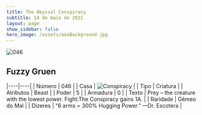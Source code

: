 ```yaml
---
title: The Abyssal Conspiracy
subtitle: 14 de maio de 2021
layout: page
show_sidebar: false
hero_image: /assets/aoaBackground.jpg
---
```


![046](https://cards-keyforge.s3.eu-north-1.amazonaws.com/media/en/tac/046.png)

## Fuzzy Gruen

|----|----|
| Número | 046 |
| Casa | ![Conspiracy](https://raw.githubusercontent.com/cardsofkeyforge/cardsofkeyforge.github.io/master/rotk/conspiracy.png "Conspiracy") |
| Tipo | Criatura |
| Atributos | Beast |
| Poder | 5 |
| Armadura | 0 |
| Texto | Prey – the creature with the lowest power. Fight:The Conspiracy gains 1A. |
| Raridade | Gêmeo do Mal |
| Dizeres | “6 arms = 300% Hugging Power.” —Dr. Escotera |
